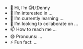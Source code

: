 - 👋 Hi, I’m @LtDenny
- 👀 I’m interested in ...
- 🌱 I’m currently learning ...
- 💞️ I’m looking to collaborate on ...
- 📫 How to reach me ...
- 😄 Pronouns: ...
- ⚡ Fun fact: ...

<!---
LtDenny/LtDenny is a ✨ special ✨ repository because its `README.md` (this file) appears on your GitHub profile.
You can click the Preview link to take a look at your changes.
--->
